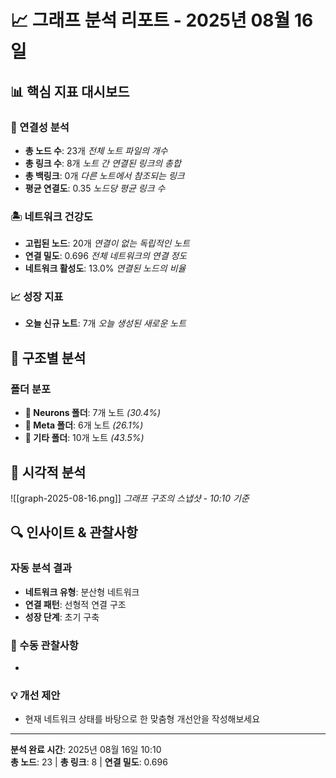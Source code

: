 
# 📈 그래프 분석 리포트 - 2025년 08월 16일

## 📊 핵심 지표 대시보드

### 🔗 연결성 분석
- **총 노드 수**: 23개 *전체 노트 파일의 개수*
- **총 링크 수**: 8개 *노트 간 연결된 링크의 총합*
- **총 백링크**: 0개 *다른 노트에서 참조되는 링크*
- **평균 연결도**: 0.35 *노드당 평균 링크 수*

### 🏝️ 네트워크 건강도
- **고립된 노드**: 20개 *연결이 없는 독립적인 노트*
- **연결 밀도**: 0.696 *전체 네트워크의 연결 정도*
- **네트워크 활성도**: 13.0% *연결된 노드의 비율*

### 📈 성장 지표
- **오늘 신규 노트**: 7개 *오늘 생성된 새로운 노트*

## 📁 구조별 분석

### 폴더 분포
- **🧠 Neurons 폴더**: 7개 노트 *(30.4%)*
- **🔧 Meta 폴더**: 6개 노트 *(26.1%)*
- **📂 기타 폴더**: 10개 노트 *(43.5%)*

## 📸 시각적 분석
![[graph-2025-08-16.png]]
*그래프 구조의 스냅샷 - 10:10 기준*

## 🔍 인사이트 & 관찰사항

### 자동 분석 결과
- **네트워크 유형**: 분산형 네트워크
- **연결 패턴**: 선형적 연결 구조
- **성장 단계**: 초기 구축

### 📝 수동 관찰사항
- 

### 💡 개선 제안
- 현재 네트워크 상태를 바탕으로 한 맞춤형 개선안을 작성해보세요

---
**분석 완료 시간**: 2025년 08월 16일 10:10  
**총 노드**: 23 | **총 링크**: 8 | **연결 밀도**: 0.696